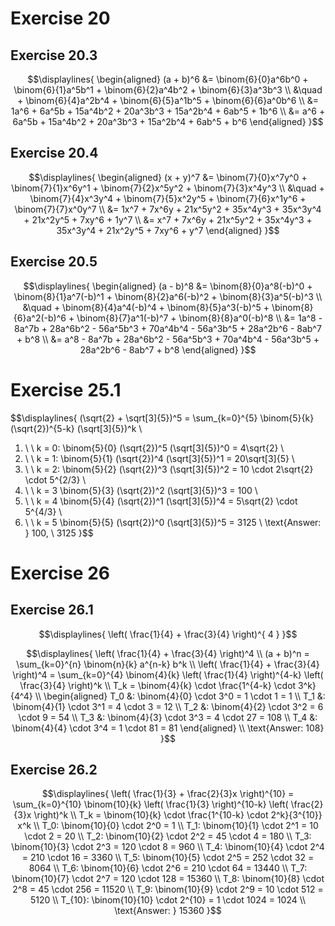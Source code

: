 # Exercise 20 
## Exercise 20.3
$$\displaylines{
\begin{aligned}
(a + b)^6 &= \binom{6}{0}a^6b^0 + \binom{6}{1}a^5b^1 + \binom{6}{2}a^4b^2 + \binom{6}{3}a^3b^3 \\
&\quad + \binom{6}{4}a^2b^4 + \binom{6}{5}a^1b^5 + \binom{6}{6}a^0b^6 \\
&= 1a^6 + 6a^5b + 15a^4b^2 + 20a^3b^3 + 15a^2b^4 + 6ab^5 + 1b^6 \\
&= a^6 + 6a^5b + 15a^4b^2 + 20a^3b^3 + 15a^2b^4 + 6ab^5 + b^6
\end{aligned}
}$$

## Exercise 20.4
$$\displaylines{
\begin{aligned}
(x + y)^7 &= \binom{7}{0}x^7y^0 + \binom{7}{1}x^6y^1 + \binom{7}{2}x^5y^2 + \binom{7}{3}x^4y^3 \\
&\quad + \binom{7}{4}x^3y^4 + \binom{7}{5}x^2y^5 + \binom{7}{6}x^1y^6 + \binom{7}{7}x^0y^7 \\
&= 1x^7 + 7x^6y + 21x^5y^2 + 35x^4y^3 + 35x^3y^4 + 21x^2y^5 + 7xy^6 + 1y^7 \\
&= x^7 + 7x^6y + 21x^5y^2 + 35x^4y^3 + 35x^3y^4 + 21x^2y^5 + 7xy^6 + y^7
\end{aligned}
}$$

## Exercise 20.5 
$$\displaylines{
\begin{aligned}
(a - b)^8 &= \binom{8}{0}a^8(-b)^0 + \binom{8}{1}a^7(-b)^1 + \binom{8}{2}a^6(-b)^2 + \binom{8}{3}a^5(-b)^3 \\
&\quad + \binom{8}{4}a^4(-b)^4 + \binom{8}{5}a^3(-b)^5 + \binom{8}{6}a^2(-b)^6 + \binom{8}{7}a^1(-b)^7 + \binom{8}{8}a^0(-b)^8 \\
&= 1a^8 - 8a^7b + 28a^6b^2 - 56a^5b^3 + 70a^4b^4 - 56a^3b^5 + 28a^2b^6 - 8ab^7 + b^8 \\
&= a^8 - 8a^7b + 28a^6b^2 - 56a^5b^3 + 70a^4b^4 - 56a^3b^5 + 28a^2b^6 - 8ab^7 + b^8
\end{aligned}
}$$

# Exercise 25.1 
$$\displaylines{
(\sqrt{2} + \sqrt[3]{5})^5 = \sum_{k=0}^{5} \binom{5}{k} (\sqrt{2})^{5-k} (\sqrt[3]{5})^k \\
1. \ \ k = 0: \binom{5}{0} (\sqrt{2})^5 (\sqrt[3]{5})^0 = 4\sqrt{2} \\
2. \ \ k = 1: \binom{5}{1} (\sqrt{2})^4 (\sqrt[3]{5})^1 = 20\sqrt[3]{5} \\ 
3. \ \ k = 2: \binom{5}{2} (\sqrt{2})^3 (\sqrt[3]{5})^2 = 10 \cdot 2\sqrt{2} \cdot 5^{2/3} \\
4. \ \ k = 3 \binom{5}{3} (\sqrt{2})^2 (\sqrt[3]{5})^3 = 100 \\
5. \ \ k = 4 \binom{5}{4} (\sqrt{2})^1 (\sqrt[3]{5})^4 = 5\sqrt{2} \cdot 5^{4/3} \\
6. \ \ k = 5 \binom{5}{5} (\sqrt{2})^0 (\sqrt[3]{5})^5 = 3125 \\
\text{Answer: } 100, \ 3125
}$$

# Exercise 26 
## Exercise 26.1
$$\displaylines{
\left( \frac{1}{4} + \frac{3}{4} \right)^{ 4 }
}$$

$$\displaylines{
\left( \frac{1}{4} + \frac{3}{4} \right)^4 \\ 
(a + b)^n = \sum_{k=0}^{n} \binom{n}{k} a^{n-k} b^k \\ 
\left( \frac{1}{4} + \frac{3}{4} \right)^4 = \sum_{k=0}^{4} \binom{4}{k} \left( \frac{1}{4} \right)^{4-k} \left( \frac{3}{4} \right)^k \\ 
T_k = \binom{4}{k} \cdot \frac{1^{4-k} \cdot 3^k}{4^4} \\
\begin{aligned}
T_0 &: \binom{4}{0} \cdot 3^0 = 1 \cdot 1 = 1 \\
T_1 &: \binom{4}{1} \cdot 3^1 = 4 \cdot 3 = 12 \\
T_2 &: \binom{4}{2} \cdot 3^2 = 6 \cdot 9 = 54 \\
T_3 &: \binom{4}{3} \cdot 3^3 = 4 \cdot 27 = 108 \\
T_4 &: \binom{4}{4} \cdot 3^4 = 1 \cdot 81 = 81
\end{aligned} \\ 
\text{Answer: 108}
}$$

## Exercise 26.2
$$\displaylines{
\left( \frac{1}{3} + \frac{2}{3}x \right)^{10} = \sum_{k=0}^{10} \binom{10}{k} \left( \frac{1}{3} \right)^{10-k} \left( \frac{2}{3}x \right)^k \\ 
T_k = \binom{10}{k} \cdot \frac{1^{10-k} \cdot 2^k}{3^{10}} x^k \\ 
T_0: \binom{10}{0} \cdot 2^0 = 1 \\
T_1: \binom{10}{1} \cdot 2^1 = 10 \cdot 2 = 20 \\
T_2: \binom{10}{2} \cdot 2^2 = 45 \cdot 4 = 180 \\
T_3: \binom{10}{3} \cdot 2^3 = 120 \cdot 8 = 960 \\
T_4: \binom{10}{4} \cdot 2^4 = 210 \cdot 16 = 3360 \\ 
T_5: \binom{10}{5} \cdot 2^5 = 252 \cdot 32 = 8064 \\
T_6: \binom{10}{6} \cdot 2^6 = 210 \cdot 64 = 13440 \\
T_7: \binom{10}{7} \cdot 2^7 = 120 \cdot 128 = 15360 \\ 
T_8: \binom{10}{8} \cdot 2^8 = 45 \cdot 256 = 11520 \\ 
T_9: \binom{10}{9} \cdot 2^9 = 10 \cdot 512 = 5120 \\
T_{10}: \binom{10}{10} \cdot 2^{10} = 1 \cdot 1024 = 1024 \\
\text{Answer: } 15360
}$$
